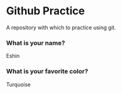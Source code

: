 # Github Practice

A repository with which to practice using git.

### What is your name?

Eshin


### What is your favorite color?

Turquoise
